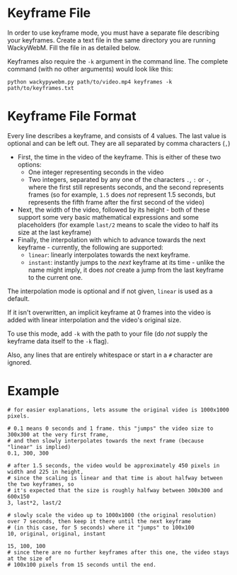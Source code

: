 # Keyframe File

In order to use keyframe mode, you must have a separate file describing your keyframes. Create a text file in the same directory you are running WackyWebM. Fill the
file in as detailed below.

Keyframes also require the `-k` argument in the command line. The complete command (with no other arguments) would look like this:

`python wackypywebm.py path/to/video.mp4 keyframes -k path/to/keyframes.txt`

# Keyframe File Format

Every line describes a keyframe, and consists of 4 values. The last value is optional and can be left out. They are all separated by comma characters (`,`)

  - First, the time in the video of the keyframe. This is either of these two options:
    - One integer representing seconds in the video
    - Two integers, separated by any one of the characters `.`, `:` or `-`, where the first still represents seconds, and the second represents frames (so for example, `1.5` does *not* represent 1.5 seconds, but represents the fifth frame after the first second of the video)
  - Next, the width of the video, followed by its height - both of these support some very basic mathematical expressions and some placeholders (for example `last/2` means to scale the video to half its size at the last keyframe)
  - Finally, the interpolation with which to advance towards the next keyframe - currently, the following are supported:
    - `linear`: linearly interpolates towards the next keyframe.
    - `instant`: instantly jumps to the *next* keyframe at its time - unlike the name might imply, it does *not* create a jump from the last keyframe to the current one.

The interpolation mode is optional and if not given, `linear` is used as a default.

If it isn't overwritten, an implicit keyframe at 0 frames into the video is added with linear interpolation and the video's original size.

To use this mode, add `-k` with the path to your file (do *not* supply the keyframe data itself to the `-k` flag).

Also, any lines that are entirely whitespace or start in a `#` character are ignored.

# Example

    # for easier explanations, lets assume the original video is 1000x1000 pixels.

    # 0.1 means 0 seconds and 1 frame. this "jumps" the video size to 300x300 at the very first frame, 
    # and then slowly interpolates towards the next frame (because "linear" is implied)
    0.1, 300, 300

    # after 1.5 seconds, the video would be approximately 450 pixels in width and 225 in height,
    # since the scaling is linear and that time is about halfway between the two keyframes, so
    # it's expected that the size is roughly halfway between 300x300 and 600x150
    3, last*2, last/2

    # slowly scale the video up to 1000x1000 (the original resolution) over 7 seconds, then keep it there until the next keyframe
    # (in this case, for 5 seconds) where it "jumps" to 100x100
    10, original, original, instant
    
    15, 100, 100
    # since there are no further keyframes after this one, the video stays at the size of
    # 100x100 pixels from 15 seconds until the end.
